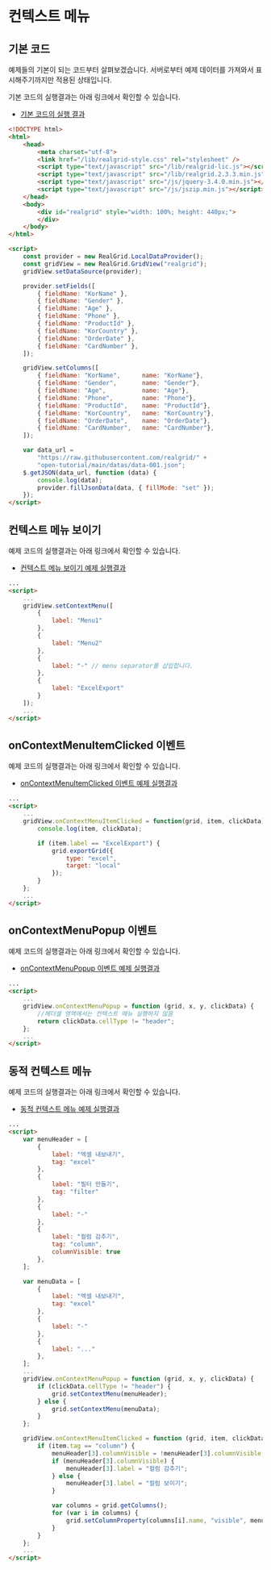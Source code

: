 # 컨텍스트 메뉴


## 기본 코드

예제들의 기본이 되는 코드부터 살펴보겠습니다.
서버로부터 예제 데이터를 가져와서 표시해주기까지만 적용된 상태입니다.

기본 코드의 실행결과는 아래 링크에서 확인할 수 있습니다.

* [기본 코드의 실행 결과](http://10bun.tv/samples/realgrid2/part-2/05/step-00.html)

``` html
<!DOCTYPE html>
<html>
	<head>
		<meta charset="utf-8">
		<link href="/lib/realgrid-style.css" rel="stylesheet" />
		<script type="text/javascript" src="/lib/realgrid-lic.js"></script>
		<script type="text/javascript" src="/lib/realgrid.2.3.3.min.js"></script>
		<script type="text/javascript" src="/js/jquery-3.4.0.min.js"></script>
        <script type="text/javascript" src="/js/jszip.min.js"></script>
	</head>
	<body>
		<div id="realgrid" style="width: 100%; height: 440px;">
		</div>
	</body>
</html>

<script>
    const provider = new RealGrid.LocalDataProvider();
    const gridView = new RealGrid.GridView("realgrid");
    gridView.setDataSource(provider);

    provider.setFields([
        { fieldName: "KorName" },
        { fieldName: "Gender" },
        { fieldName: "Age" },
        { fieldName: "Phone" },
        { fieldName: "ProductId" },
        { fieldName: "KorCountry" },
        { fieldName: "OrderDate" },
        { fieldName: "CardNumber" },
    ]);

    gridView.setColumns([
        { fieldName: "KorName",      name: "KorName"},
        { fieldName: "Gender",       name: "Gender"},
        { fieldName: "Age",          name: "Age"},
        { fieldName: "Phone",        name: "Phone"},
        { fieldName: "ProductId",    name: "ProductId"},
        { fieldName: "KorCountry",   name: "KorCountry"},
        { fieldName: "OrderDate",    name: "OrderDate"},
        { fieldName: "CardNumber",   name: "CardNumber"},
    ]);

    var data_url = 
        "https://raw.githubusercontent.com/realgrid/" +
        "open-tutorial/main/datas/data-001.json";
    $.getJSON(data_url, function (data) {
        console.log(data);
        provider.fillJsonData(data, { fillMode: "set" });
    });
</script>
```


## 컨텍스트 메뉴 보이기

예제 코드의 실행결과는 아래 링크에서 확인할 수 있습니다.
* [컨텍스트 메뉴 보이기 예제 실행결과](http://10bun.tv/samples/realgrid2/part-2/05/step-01.html)

``` html
...
<script>
    ...
    gridView.setContextMenu([
        {
            label: "Menu1"
        },
        {
            label: "Menu2"
        },
        {
            label: "-" // menu separator를 삽입합니다.
        },
        {
            label: "ExcelExport"
        }
    ]);
    ...
</script>
```


## onContextMenuItemClicked 이벤트

예제 코드의 실행결과는 아래 링크에서 확인할 수 있습니다.
* [onContextMenuItemClicked 이벤트 예제 실행결과](http://10bun.tv/samples/realgrid2/part-2/05/step-02.html)

``` html
...
<script>
    ...
    gridView.onContextMenuItemClicked = function(grid, item, clickData) {
        console.log(item, clickData);

        if (item.label == "ExcelExport") {
            grid.exportGrid({
                type: "excel",
                target: "local"
            });
        }
    };
    ...
</script>
```


## onContextMenuPopup 이벤트

예제 코드의 실행결과는 아래 링크에서 확인할 수 있습니다.
* [onContextMenuPopup 이벤트 예제 실행결과](http://10bun.tv/samples/realgrid2/part-2/05/step-03.html)

``` html
...
<script>
    ...
    gridView.onContextMenuPopup = function (grid, x, y, clickData) {
        //헤더셀 영역에서는 컨텍스트 메뉴 실행하지 않음
        return clickData.cellType != "header";
    };
    ...
</script>
```

## 동적 컨텍스트 메뉴

예제 코드의 실행결과는 아래 링크에서 확인할 수 있습니다.
* [동적 컨텍스트 메뉴 예제 실행결과](http://10bun.tv/samples/realgrid2/part-2/05/step-04.html)

``` html
...
<script>
    var menuHeader = [
        {
            label: "엑셀 내보내기",
            tag: "excel"
        }, 
        {
            label: "필터 만들기",
            tag: "filter"
        }, 
        {
            label: "-"
        }, 
        {
            label: "컬럼 감추기",
            tag: "column",
            columnVisible: true
        }, 
    ];

    var menuData = [
        {
            label: "엑셀 내보내기",
            tag: "excel"
        }, 
        {
            label: "-"
        }, 
        {
            label: "..."
        }, 
    ];
    ...
    gridView.onContextMenuPopup = function (grid, x, y, clickData) {
        if (clickData.cellType != "header") {
            grid.setContextMenu(menuHeader);
        } else {
            grid.setContextMenu(menuData);
        }
    };

    gridView.onContextMenuItemClicked = function (grid, item, clickData) {
        if (item.tag == "column") {
            menuHeader[3].columnVisible = !menuHeader[3].columnVisible;
            if (menuHeader[3].columnVisible) {
                menuHeader[3].label = "컬럼 감추기";
            } else {
                menuHeader[3].label = "컬럼 보이기";
            }

            var columns = grid.getColumns();
            for (var i in columns) {
                grid.setColumnProperty(columns[i].name, "visible", menuHeader[3].columnVisible);
            }
        }
    };    
    ...
</script>
```
